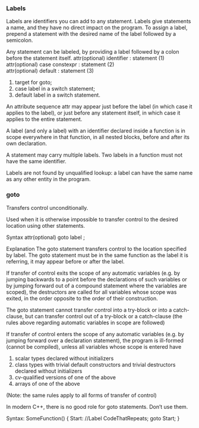 ### Labels
Labels are identifiers you can add to any statement. Labels give statements
a name, and they have no direct impact on the program. To assign a label,
prepend a statement with the desired name of the label followed by a
semicolon.

Any statement can be labeled, by providing a label followed by a colon before the statement itself.
attr(optional) identifier : statement 	(1) 	
attr(optional) case constexpr : statement 	(2) 	
attr(optional) default : statement 	(3) 	
1) target for goto;
2) case label in a switch statement;
3) default label in a switch statement.

An attribute sequence attr may appear just before the label (in which case it applies to the label), or just before any statement itself, in which case it applies to the entire statement.

A label (and only a label) with an identifier declared inside a function is in scope everywhere in that function, in all nested blocks, before and after its own declaration.

A statement may carry multiple labels.
Two labels in a function must not have the same identifier.

Labels are not found by unqualified lookup: a label can have the same name as any other entity in the program.




### goto
Transfers control unconditionally.

Used when it is otherwise impossible to transfer control to the desired location using other statements.

Syntax
attr(optional) goto label ; 		


Explanation
The goto statement transfers control to the location specified by label. The goto statement must be in the same function as the label it is referring, it may appear before or after the label.

If transfer of control exits the scope of any automatic variables (e.g. by jumping backwards to a point before the declarations of such variables or by jumping forward out of a compound statement where the variables are scoped), the destructors are called for all variables whose scope was exited, in the order opposite to the order of their construction.

The goto statement cannot transfer control into a try-block or into a catch-clause, but can transfer control out of a try-block or a catch-clause (the rules above regarding automatic variables in scope are followed)

If transfer of control enters the scope of any automatic variables (e.g. by jumping forward over a declaration statement), the program is ill-formed (cannot be compiled), unless all variables whose scope is entered have
1) scalar types declared without initializers
2) class types with trivial default constructors and trivial destructors declared without initializers
3) cv-qualified versions of one of the above
4) arrays of one of the above

(Note: the same rules apply to all forms of transfer of control)

In modern C++, there is no good role for goto statements. Don’t use them.


Syntax:
SomeFunction()
{
  Start: //Label
  CodeThatRepeats;
  goto Start;
}
